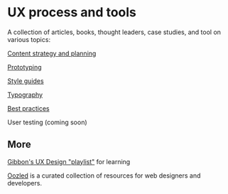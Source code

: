# UX process and tools

A collection of articles, books, thought leaders, case studies, and tool on various topics:

[Content strategy and planning](content.md)

[Prototyping](prototyping.md)

[Style guides](style-guides.md)

[Typography](typography.md)

[Best practices](best-practices.md)

User testing (coming soon)


## More

[Gibbon's UX Design "playlist"](https://gibbon.co/uxdesign/) for learning

[Oozled](http://oozled.com/) is a curated collection of resources for web designers and developers.
